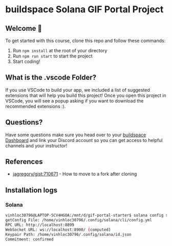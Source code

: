 # buildspace Solana GIF Portal Project

## **Welcome 👋**

To get started with this course, clone this repo and follow these commands:

1. Run `npm install` at the root of your directory
2. Run `npm run start` to start the project
3. Start coding!

## **What is the .vscode Folder?**

If you use VSCode to build your app, we included a list of suggested extensions that will help you build this project! Once you open this project in VSCode, you will see a popup asking if you want to download the recommended extensions :).

## **Questions?**

Have some questions make sure you head over to your [buildspace Dashboard](https://app.buildspace.so/courses/CObd6d35ce-3394-4bd8-977e-cbee82ae07a3) and link your Discord account so you can get access to helpful channels and your instructor!

## References

* [jagregory/gist:710671](https://gist.github.com/jagregory/710671) - How to move to a fork after cloning

## Installation logs

### Solana

```bash
vinhloc30796@LAPTOP-5CV4HGOA:/mnt/d/gif-portal-starter$ solana config set --url localhost
getConfig File: /home/vinhloc30796/.config/solana/cli/config.yml
RPC URL: http://localhost:8899 
WebSocket URL: ws://localhost:8900/ (computed)
Keypair Path: /home/vinhloc30796/.config/solana/id.json 
Commitment: confirmed 
```

